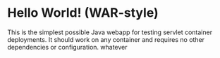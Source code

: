 Hello World! (WAR-style)
===============

This is the simplest possible Java webapp for testing servlet container deployments.  It should work on any container and requires no other dependencies or configuration.
whatever
